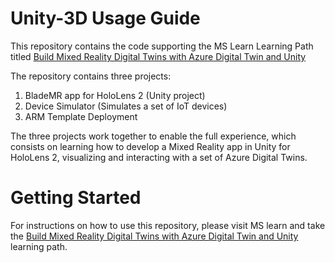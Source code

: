 # Unity-3D Usage Guide

This repository contains the code supporting the MS Learn Learning Path titled [Build Mixed Reality Digital Twins with Azure Digital Twin and Unity]

The repository contains three projects:
1. BladeMR app for HoloLens 2 (Unity project)
2. Device Simulator (Simulates a set of IoT devices)
3. ARM Template Deployment

The three projects work together to enable the full experience, which consists on learning how to develop a Mixed Reality app in Unity for HoloLens 2, visualizing and interacting with a set of Azure Digital Twins.

# Getting Started
For instructions on how to use this repository, please visit MS learn and take the [Build Mixed Reality Digital Twins with Azure Digital Twin and Unity] learning path.



[//]: # (Links)
[Build Mixed Reality Digital Twins with Azure Digital Twin and Unity]: https://docs.microsoft.com/learn/

